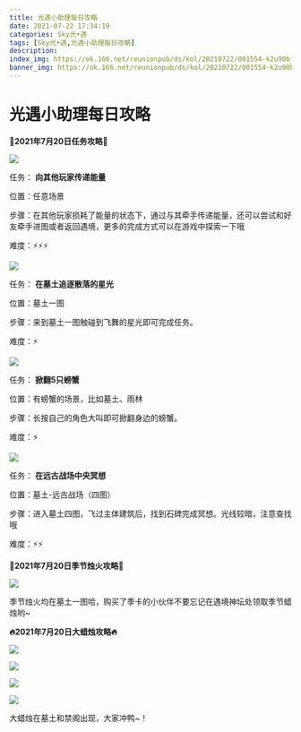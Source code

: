 ```yaml
---
title: 光遇小助理每日攻略
date: 2021-07-22 17:34:19
categories: Sky光•遇
tags: [Sky光•遇,光遇小助理每日攻略]
description: 
index_img: https://ok.166.net/reunionpub/ds/kol/20210722/001554-k2u90bj7ay.png?imageView&thumbnail=600x0&type=jpg
banner_img: https://ok.166.net/reunionpub/ds/kol/20210722/001554-k2u90bj7ay.png?imageView&thumbnail=600x0&type=jpg
---
```

# 光遇小助理每日攻略
**👑2021年7月20日任务攻略👑**

![](https://ok.166.net/reunionpub/ds/kol/20210720/000705-c1alh6t8qd.png)

任务： **向其他玩家传递能量**

位置：任意场景

步骤：在其他玩家损耗了能量的状态下，通过与其牵手传递能量，还可以尝试和好友牵手进图或者返回遇境，更多的完成方式可以在游戏中探索一下哦

难度：⚡⚡⚡

![](https://ok.166.net/reunionpub/ds/kol/20210720/002855-s8uhoam1ef.png)

任务： **在墓土追逐散落的星光**

位置：墓土一图

步骤：来到墓土一图触碰到飞舞的星光即可完成任务。

难度：⚡

![](https://ok.166.net/reunionpub/ds/kol/20210720/003115-aueq6p2dgw.png)

任务： **掀翻5只螃蟹**

位置：有螃蟹的场景，比如墓土、雨林

步骤：长按自己的角色大叫即可掀翻身边的螃蟹。

难度：⚡

![](https://ok.166.net/reunionpub/ds/kol/20210720/003201-6tgwhp3sor.png)

任务： **在远古战场中央冥想**

位置：墓土-远古战场（四图）

步骤：进入墓土四图，飞过主体建筑后，找到石碑完成冥想。光线较暗，注意查找哦

难度：⚡⚡

 **🌹2021年7月20日季节烛火攻略🌹**

![](https://ok.166.net/reunionpub/ds/kol/20210720/003518-nmg0w1i7kl.png)

季节烛火均在墓土一图哈，购买了季卡的小伙伴不要忘记在遇境神坛处领取季节蜡烛哟~

 **🔥2021年7月20日大蜡烛攻略🔥**

![](https://ok.166.net/reunionpub/ds/kol/20210720/003747-1ynr7mus8f.png)

  

![](https://ok.166.net/reunionpub/ds/kol/20210720/003810-p2g61sc7he.png)

  

![](https://ok.166.net/reunionpub/ds/kol/20210720/003833-nekam5wzgy.png)

  

![](https://ok.166.net/reunionpub/ds/kol/20210720/003858-an1dqw6sol.png)

大蜡烛在墓土和禁阁出现，大家冲鸭~！

